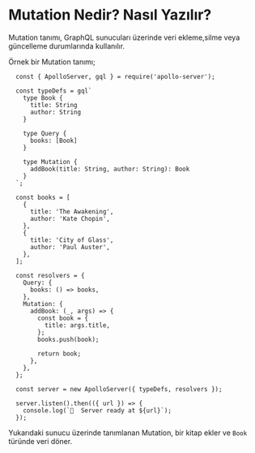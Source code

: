 # Mutation Nedir? Nasıl Yazılır?

Mutation tanımı, GraphQL sunucuları üzerinde veri ekleme,silme veya güncelleme durumlarında kullanılır.

Örnek bir Mutation tanımı;

```
  const { ApolloServer, gql } = require('apollo-server');

  const typeDefs = gql`
    type Book {
      title: String
      author: String
    }

    type Query {
      books: [Book]
    }

    type Mutation {
      addBook(title: String, author: String): Book
    }
  `;

  const books = [
    {
      title: 'The Awakening',
      author: 'Kate Chopin',
    },
    {
      title: 'City of Glass',
      author: 'Paul Auster',
    },
  ];

  const resolvers = {
    Query: {
      books: () => books,
    },
    Mutation: {
      addBook: (_, args) => {
        const book = {
          title: args.title,
        };
        books.push(book);

        return book;
      },
    },
  };

  const server = new ApolloServer({ typeDefs, resolvers });

  server.listen().then(({ url }) => {
    console.log(`🚀  Server ready at ${url}`);
  });

```

Yukarıdaki sunucu üzerinde tanımlanan Mutation, bir kitap ekler ve `Book` türünde veri döner.